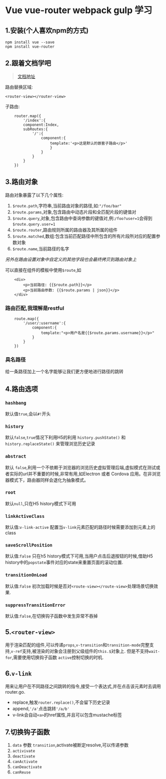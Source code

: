 # Vue vue-router webpack gulp 学习
## 1.安装(个人喜欢npm的方式)
```
npm install vue --save
npm install vue-router
```

## 2.跟着文档学吧
> [文档地址](http://vuejs.github.io/vue-router/zh-cn/basic.html)

路由替换区域:

`<router-view></router-view>`

子路由:

```
    router.map({
        '/index':{
        component:Index,
        subRoutes:{
            '/':{
                component:{
                    template:'<p>这是默认的嵌套子路由</p>'
                    }
                }
            }
        }
    })
```

## 3.路由对象
路由对象暴露了以下几个属性:

1. `$route.path`,字符串,当前路由对象的路径,如:`"/foo/bar"`
2. `$route.params`,对象,包含路由中动态片段和全匹配片段的键值对
3. `$route.query`,对象,包含路由中查询参数的键值对,例:`/foo?user=1`会得到`$route.query.user=1`
4. `$route.router`,路由规则所属的路由器及其所属的组件
5. `$route.matched`,数组:包含当前匹配路径中所包含的所有片段所对应的配置参数对象
6. `$route.name`,当前路径的名字

*另外在路由设置对象中自定义的其他字段也会最终拷贝到路由对象上*

可以直接在组件的模板中使用`$route`,如
```
    <div>
        <p>当前路径: {{$route.path}}</p>
        <p>当前路由参数: {{$route.params | json}}</p>
    </div>
   ```

### 路由匹配,我理解是restful

```
    route.map({
        '/user/:username':{
            component:{
                template:"<p>用户名是{{$route.params.username}}</p>"
            }
        }
    })
```

### 具名路径

给一条路径加上一个名字能够让我们更方便地进行路径的跳转

## 4.路由选项

### `hashbang`

默认值`true`,会以`#!`开头

### `history`

默认`false`,`true`情况下利用H5的利用 `history.pushState()` 和 `history.replaceState()` 来管理浏览历史记录

### `abstract`

默认 `false`,利用一个不依赖于浏览器的浏览历史虚拟管理后端,虚拟模式在测试或者实际的url并不重要的时候,非常有用,如Electron 或者 Cordova 应用。在非浏览器模式下，路由器同样会退化为抽象模式。

### `root`

默认`null`,只在H5 history模式下可用

### `linkActiveClass`

默认值:`v-link-active` 配置当`v-link`元素匹配的路径时候需要添加到元素上的class

### `saveScrollPosition`

默认值:`false` 只在h5 history模式下可用,当用户点击后退按钮的时候,借助H5 history中的`popstate`事件对应的state来重置页面的滚动位置.

### `transitionOnLoad`

默认值:`false` 初次加载时候是否对`<route-view></route-view>`处理场景切换效果.

### `suppressTransitionError`

默认值:`false`,在切换钩子函数中发生异常不吞掉

## 5.`<router-view>`

用于渲染匹配的组件,可以传递`props`,`v-transition`和`transition-mode`完整支持,`v-ref`支持,被渲染的对象会注册到父级组件的`this.$`对象上.
但是不支持`wait-for`,需要使用切换钩子函数 `active`控制切换的时机.

## 6.`v-link`

用来让用户在不同路径之间跳转的指令,接受一个表达式,并在点击该元素时去调用router.go.

- replace,触发`router.replace()`,不会留下历史记录
- append,`'/a'`点击跳转`'/a/b'`
- v-link会自动`<a>`的href属性,并且可以包含mustache标签

## 7.切换钩子函数

1. `data` 参数   `transition`,activate被断定resolve,可以传递参数
2. `activivate`
3. `deactivate`
4. `canActivate`
5. `canDeactivate`
6. `canReuse`